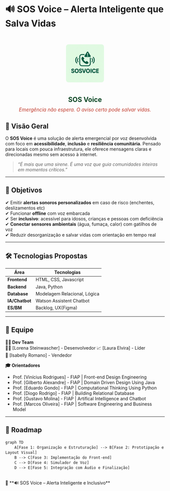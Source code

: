 # 🔊 SOS Voice – Alerta Inteligente que Salva Vidas

<div align="center" style="margin: 20px 0; display: flex; flex-direction: column; align-items: center; gap: 10px;">

  <img src="SOS-Voice-Frontend/assets/img/logo.jpeg" 
       alt="Logo SOS Voice" 
       style="height: 120px; border-radius: 8px; margin: 15px 0;">
  
  <h2 style="color: #014421; margin: 0;">SOS Voice</h2>

  <p style="color: #C0392B; font-size: 1.1em; margin: 0; font-style: italic;">
    Emergência não espera. O aviso certo pode salvar vidas.
  </p>
</div>

## 🌟 Visão Geral

O **SOS Voice** é uma solução de alerta emergencial por voz desenvolvida com foco em **acessibilidade**, **inclusão** e **resiliência comunitária**. Pensado para locais com pouca infraestrutura, ele oferece mensagens claras e direcionadas mesmo sem acesso à internet.

> *“É mais que uma sirene. É uma voz que guia comunidades inteiras em momentos críticos.”*

---

## 🎯 Objetivos

✔ Emitir **alertas sonoros personalizados** em caso de risco (enchentes, deslizamentos etc)  
✔ Funcionar **offline** com voz embarcada  
✔ Ser **inclusivo**: acessível para idosos, crianças e pessoas com deficiência  
✔ **Conectar sensores ambientais** (água, fumaça, calor) com gatilhos de voz  
✔ Reduzir desorganização e salvar vidas com orientação em tempo real

---

## 🛠 Tecnologias Propostas  

| Área         | Tecnologias                              |
|--------------|------------------------------------------|
| **Frontend** | HTML, CSS, Javascript                    |
| **Backend**  | Java, Python                             |
| **Database** | Modelagem Relacional, Lógica             |
|**IA/Chatbot**| Watson Assistent Chatbot                 |
| **ES/BM**    | Backlog, UX(Figma)                       |

---

## 👥 Equipe  

**🧑‍💻 Dev Team**  
👨‍💻 [Lorena Steinwascher] - Desenvolvedor
📈 [Laura Elvira] - Líder  
🤝 [Isabelly Romano] - Vendedor  


**🎓 Orientadores**  
- Prof. [Vinícius Rodrigues] - FIAP | Front-end Design Engineering
- Prof. [Gilberto Alexandre] - FIAP | Domain Driven Design Using Java
- Prof. [Eduardo Gondo] - FIAP | Computational Thinking Using Python
- Prof. [Diogo Rodrigo] - FIAP | Building Relational Database
- Prof. [Gustavo Molina] - FIAP | Artifical Intelligence and Chatbot
- Prof. [Marcos Oliveira] - FIAP | Software Engineering and Business Model

---

## 🚀 Roadmap  

```
graph TD
    A[Fase 1: Organização e Estruturação] --> B[Fase 2: Prototipação e Layout Visual]
    B --> C[Fase 3: Implementação do Front-end]
    C --> D[Fase 4: Simulador de Voz]
    D --> E[Fase 5: Integração com Áudio e Finalização]
```
<br>
🏥 **🔊 SOS Voice – Alerta Inteligente e Inclusivo** <br>
